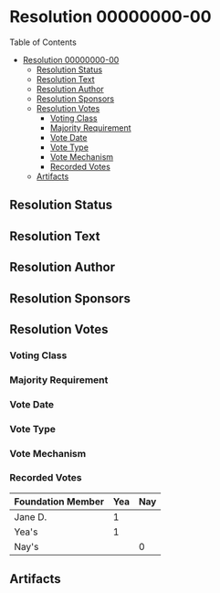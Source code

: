 # Resolution 00000000-00

[comment]: <> (Be sure to update Title and ToC with correct resolution number)

Table of Contents

- [Resolution 00000000-00](#resolution-00000000-00)
  - [Resolution Status](#resolution-status)
  - [Resolution Text](#resolution-text)
  - [Resolution Author](#resolution-author)
  - [Resolution Sponsors](#resolution-sponsors)
  - [Resolution Votes](#resolution-votes)
    - [Voting Class](#voting-class)
    - [Majority Requirement](#majority-requirement)
    - [Vote Date](#vote-date)
    - [Vote Type](#vote-type)
    - [Vote Mechanism](#vote-mechanism)
    - [Recorded Votes](#recorded-votes)
  - [Artifacts](#artifacts)

## Resolution Status

[comment]: <> (Replace me)

## Resolution Text

[comment]: <> (Replace me)

## Resolution Author

[comment]: <> (Replace me)

## Resolution Sponsors

[comment]: <> (Replace me)

## Resolution Votes

### Voting Class

[comment]: <> (Replace me)

### Majority Requirement

[comment]: <> (Replace me)

### Vote Date

[comment]: <> (Replace me)

### Vote Type

[comment]: <> (Replace me)

### Vote Mechanism

[comment]: <> (Replace me)

### Recorded Votes

| Foundation Member | Yea | Nay |
|-------------------|-----|-----|
| Jane D.           | 1   |     |
| Yea's             | 1   |     |
| Nay's             |     | 0   |

## Artifacts

[comment]: <> (Replace me)
